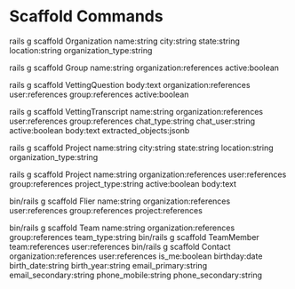 # Scaffold Commands

rails g scaffold Organization name:string city:string state:string location:string organization_type:string

rails g scaffold Group name:string organization:references active:boolean

rails g scaffold VettingQuestion body:text organization:references user:references group:references active:boolean

rails g scaffold VettingTranscript name:string  organization:references user:references group:references chat_type:string chat_user:string active:boolean body:text extracted_objects:jsonb 

rails g scaffold Project  name:string city:string state:string location:string organization_type:string

rails g scaffold Project name:string organization:references user:references group:references project_type:string active:boolean body:text 


bin/rails g scaffold Flier name:string organization:references user:references group:references project:references 

bin/rails g scaffold Team name:string organization:references group:references team_type:string
bin/rails g scaffold TeamMember team:references user:references
bin/rails g scaffold Contact organization:references user:references is_me:boolean birthday:date birth_date:string birth_year:string email_primary:string email_secondary:string phone_mobile:string phone_secondary:string 